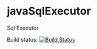 # javaSqlExecutor

Sql Executor

Build status: [![Build Status](https://travis-ci.org/bostjans/javaSqlExecutor.svg?branch=master)](https://travis-ci.org/bostjans/javaSqlExecutor)
